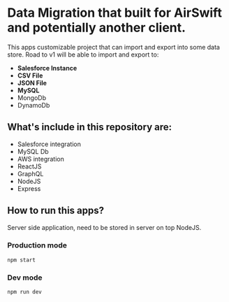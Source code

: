 # Data Migration that built for AirSwift and potentially another client.

This apps customizable project that can import and export into some data store. Road to v1 will be able to import and export to:
* **Salesforce Instance**
* **CSV File**
* **JSON File**
* **MySQL**
* MongoDb
* DynamoDb


## What's include in this repository are:
* Salesforce integration
* MySQL Db
* AWS integration
* ReactJS
* GraphQL
* NodeJS
* Express


## How to run this apps?
Server side application, need to be stored in server on top NodeJS.

### Production mode
``
  npm start
``

### Dev mode
``
  npm run dev
``
